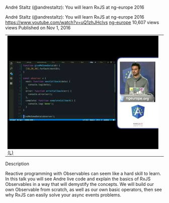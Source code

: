 André Staltz (@andrestaltz): You will learn RxJS at ng-europe 2016

André Staltz (@andrestaltz): You will learn RxJS at ng-europe 2016
https://www.youtube.com/watch?v=uQ1zhJHclvs
[ng-europe](https://www.youtube.com/channel/UCEGUP3TJJfMsEM_1y8iviSQ)
10,607 views views
Published on Nov 1, 2016

|     |
| --- |
| ![hqdefault.jpg](../_resources/772d3997c9bbc965f84b60acfe34af2b.jpg)[(L)](https://www.youtube.com/watch?v=uQ1zhJHclvs) |

Description

Reactive programming with Observables can seem like a hard skill to learn. In this talk you will see Andre live code and explain the basics of RxJS Observables in a way that will demystify the concepts. We will build our own Observable from scratch, as well as our own basic operators, then see why RxJS can easily solve your async events problems.